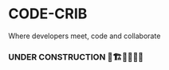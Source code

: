 # CODE-CRIB
Where developers meet, code and collaborate

<h3>UNDER CONSTRUCTION 🚧🏗👷‍♀️👷‍♂️</h3>

<!-- ![Under Construction]() -->